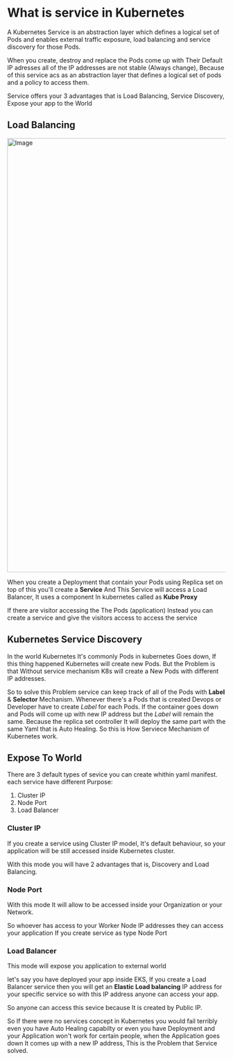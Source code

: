# What is service in Kubernetes
A Kubernetes Service is an abstraction layer which defines a logical set of Pods and enables external traffic exposure, load balancing and service discovery for those Pods.

When you create, destroy and replace the Pods come up with Their Default IP adresses all of the IP addresses are not stable (Always change), Because of this service acs as an abstraction layer that defines a logical set of pods and a policy to access them.

Service offers your 3 advantages that is Load Balancing, Service Discovery, Expose your app to the World

## Load Balancing

<img width="1000" height="1000" alt="Image" src="https://github.com/user-attachments/assets/7e41b806-effa-45c6-a3d5-38cae2ca1684" />

When you create a Deployment that contain your Pods using Replica set on top of this you'll create a **Service** And This Service will access a Load Balancer, It uses a component In kubernetes called as **Kube Proxy**

If there are visitor accessing the The Pods (application) Instead you can create a service and give the visitors access to access the service 

## Kubernetes Service Discovery

In the world Kubernetes It's commonly Pods in kubernetes Goes down, If this thing happened Kubernetes will create new Pods. But the Problem is that Without service mechanism K8s will create a New Pods with different IP addresses.

So to solve this Problem service can keep track of all of the Pods with **Label** & **Selector** Mechanism. Whenever there's a Pods that is created Devops or Developer have to create *Label* for each Pods. If the container goes down and Pods will come up with new IP address but the *Label* will remain the same. Because the replica set controller It will deploy the same part with the same Yaml that is Auto Healing. So this is How Serviece Mechanism of Kubernetes work.

## Expose To World
There are 3 default types of sevice you can create whithin yaml manifest. each service have different Purpose:
1. Cluster IP
2. Node Port
3. Load Balancer

### Cluster IP
If you create a service using Cluster IP model, It's default behaviour, so your application will be still accessed inside Kubernetes cluster.

With this mode you will have 2 advantages that is, Discovery and Load Balancing.

### Node Port 
With this mode It will allow to be accessed inside your Organization or your Network.

So whoever has access to your Worker Node IP addresses they can access your application If you create service as type Node Port

### Load Balancer
This mode will expose you application to external world 

let's say you have deployed your app inside EKS, If you create a Load Balancer service then you will get an **Elastic Load balancing** IP address for your specific service so with this IP address anyone can access your app. 

So anyone can access this sevice because It is created by Public IP. 

So If there were no services concept in Kubernetes you would fail terribly even you have Auto Healing capabilty or even you have Deployment and your Application won't work for certain people, when the Application goes down It comes up with a new IP address, This is the Problem that Service solved.
